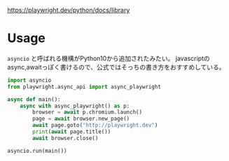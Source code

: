 https://playwright.dev/python/docs/library

# Usage
`asyncio` と呼ばれる機構がPython10から追加されたみたい。
javascriptのasync,awaitっぽく書けるので、公式ではそっちの書き方をおすすめしている。

```python
import asyncio
from playwright.async_api import async_playwright

async def main():
    async with async_playwright() as p:
        browser = await p.chromium.launch()
        page = await browser.new_page()
        await page.goto("http://playwright.dev")
        print(await page.title())
        await browser.close()

asyncio.run(main())
```


